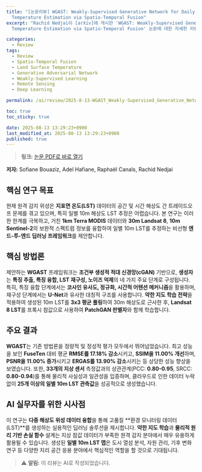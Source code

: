 ```yaml
---
title: "[논문리뷰] WGAST: Weakly-Supervised Generative Network for Daily 10 m Land Surface
  Temperature Estimation via Spatio-Temporal Fusion"
excerpt: "Rachid Nedjai이 [arXiv]에 게시한 'WGAST: Weakly-Supervised Generative Network for Daily 10 m Land Surface
  Temperature Estimation via Spatio-Temporal Fusion' 논문에 대한 자세한 리뷰입니다."

categories:
  - Review
tags:
  - Review
  - Spatio-Temporal Fusion
  - Land Surface Temperature
  - Generative Adversarial Network
  - Weakly-Supervised Learning
  - Remote Sensing
  - Deep Learning

permalink: /ai/review/2025-8-13-WGAST_Weakly-Supervised_Generative_Network_for_Daily_10_m_Land_Surface_Temperature_Estimation_via_Spatio-Temporal_Fusion/

toc: true
toc_sticky: true

date: 2025-08-13 13:29:23+0900
last_modified_at: 2025-08-13 13:29:23+0900
published: true
---
```

> **링크:** [논문 PDF로 바로 열기](https://arxiv.org/abs/2508.06485)

**저자:** Sofiane Bouaziz, Adel Hafiane, Raphaël Canals, Rachid Nedjai



## 핵심 연구 목표
현재 원격 감지 위성은 **지표면 온도(LST)** 데이터의 공간 및 시간 해상도 간 트레이드오프 문제를 겪고 있으며, 특히 일별 10m 해상도 LST 추정은 어렵습니다. 본 연구는 이러한 한계를 극복하고, 거친 **1km Terra MODIS** 데이터와 **30m Landsat 8**, **10m Sentinel-2**의 보완적 스펙트럼 정보를 융합하여 일별 10m LST를 추정하는 비선형 **엔드-투-엔드 딥러닝 프레임워크**를 제안합니다.

## 핵심 방법론
제안하는 **WGAST** 프레임워크는 **조건부 생성적 적대 신경망(cGAN)** 기반으로, **생성자**는 **특징 추출, 특징 융합, LST 재구성, 노이즈 억제**의 네 가지 주요 단계로 구성됩니다. 특히, 특징 융합 단계에서는 **코사인 유사도, 정규화, 시간적 어텐션 메커니즘**을 활용하며, 재구성 단계에서는 **U-Net**과 유사한 대칭적 구조를 사용합니다. **약한 지도 학습 전략**을 적용하여 생성된 10m LST를 **3x3 평균 풀링**하여 30m 해상도로 근사한 후, **Landsat 8 LST**를 프록시 참값으로 사용하여 **PatchGAN 판별자**와 함께 학습합니다.

## 주요 결과
**WGAST**는 기존 방법론을 정량적 및 정성적 평가 모두에서 뛰어넘었습니다. 최고 성능을 보인 **FuseTen** 대비 평균 **RMSE를 17.18% 감소**시키고, **SSIM을 11.00% 개선**하며, **PSNR을 11.00% 증가**시키고 **ERGAS를 13.90% 감소**시키는 등 상당한 성능 향상을 보였습니다. 또한, **33개의 지상 센서** 측정값과의 상관관계(PCC: **0.80-0.95**, SRCC: **0.80-0.94**)를 통해 물리적 사실성과 일관성을 입증하며, 클라우드로 인한 데이터 누락 없이 **25개 이상의 일별 10m LST 관측값**을 성공적으로 생성했습니다.

## AI 실무자를 위한 시사점
이 연구는 **다중 해상도 위성 데이터 융합**을 통해 고품질 **환경 모니터링 데이터(LST)**를 생성하는 실용적인 딥러닝 솔루션을 제시합니다. **약한 지도 학습**과 **물리적 원리 기반 손실 함수** 설계는 지상 참값 데이터가 부족한 원격 감지 분야에서 매우 유용하게 활용될 수 있습니다. 생성된 **일별 10m LST 맵**은 도시 열섬 분석, 자원 관리, 기후 변화 연구 등 다양한 지리 공간 응용 분야에서 핵심적인 역할을 할 것으로 기대됩니다.

> ⚠️ **알림:** 이 리뷰는 AI로 작성되었습니다.
